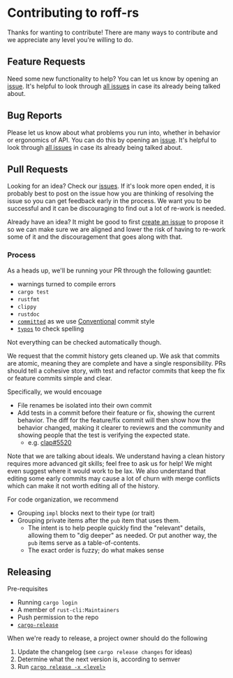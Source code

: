# Contributing to roff-rs

Thanks for wanting to contribute! There are many ways to contribute and we
appreciate any level you're willing to do.

## Feature Requests

Need some new functionality to help?  You can let us know by opening an
[issue][new issue]. It's helpful to look through [all issues][all issues] in
case its already being talked about.

## Bug Reports

Please let us know about what problems you run into, whether in behavior or
ergonomics of API.  You can do this by opening an [issue][new issue]. It's
helpful to look through [all issues][all issues] in case its already being
talked about.

## Pull Requests

Looking for an idea? Check our [issues][issues]. If it's look more open ended,
it is probably best to post on the issue how you are thinking of resolving the
issue so you can get feedback early in the process. We want you to be
successful and it can be discouraging to find out a lot of re-work is needed.

Already have an idea?  It might be good to first [create an issue][new issue]
to propose it so we can make sure we are aligned and lower the risk of having
to re-work some of it and the discouragement that goes along with that.

### Process

As a heads up, we'll be running your PR through the following gauntlet:
- warnings turned to compile errors
- `cargo test`
- `rustfmt`
- `clippy`
- `rustdoc`
- [`committed`](https://github.com/crate-ci/committed) as we use [Conventional](https://www.conventionalcommits.org) commit style
- [`typos`](https://github.com/crate-ci/typos) to check spelling

Not everything can be checked automatically though.

We request that the commit history gets cleaned up.
We ask that commits are atomic, meaning they are complete and have a single responsibility.
PRs should tell a cohesive story, with test and refactor commits that keep the
fix or feature commits simple and clear.

Specifically, we would encouage
- File renames be isolated into their own commit
- Add tests in a commit before their feature or fix, showing the current behavior.
  The diff for the feature/fix commit will then show how the behavior changed,
  making it clearer to reviewrs and the community and showing people that the
  test is verifying the expected state.
  - e.g. [clap#5520](https://github.com/clap-rs/clap/pull/5520)

Note that we are talking about ideals.
We understand having a clean history requires more advanced git skills;
feel free to ask us for help!
We might even suggest where it would work to be lax.
We also understand that editing some early commits may cause a lot of churn
with merge conflicts which can make it not worth editing all of the history.

For code organization, we recommend
- Grouping `impl` blocks next to their type (or trait)
- Grouping private items after the `pub` item that uses them.
  - The intent is to help people quickly find the "relevant" details, allowing them to "dig deeper" as needed.  Or put another way, the `pub` items serve as a table-of-contents.
  - The exact order is fuzzy; do what makes sense

## Releasing

Pre-requisites
- Running `cargo login`
- A member of `rust-cli:Maintainers`
- Push permission to the repo
- [`cargo-release`](https://github.com/crate-ci/cargo-release/)

When we're ready to release, a project owner should do the following
1. Update the changelog (see `cargo release changes` for ideas)
2. Determine what the next version is, according to semver
3. Run [`cargo release -x <level>`](https://github.com/crate-ci/cargo-release)

[issues]: https://github.com/rust-cli/roff-rs/issues
[new issue]: https://github.com/rust-cli/roff-rs/issues/new
[all issues]: https://github.com/rust-cli/roff-rs/issues?utf8=%E2%9C%93&q=is%3Aissue
